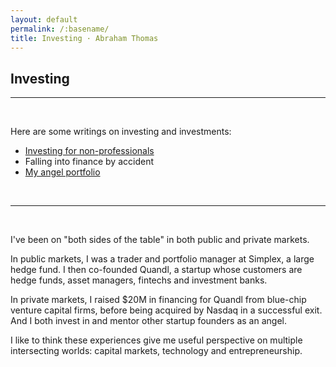 ```yaml
---
layout: default
permalink: /:basename/
title: Investing · Abraham Thomas
---
```


## Investing

----

<br/>

Here are some writings on investing and investments:

* [Investing for non-professionals](/investing-guide)
* Falling into finance by accident
* [My angel portfolio](/angel)

<!--
* Why I quit my hedge fund job
* The data revolution in finance
-->

<br/>

----

<br/>

I've been on "both sides of the table" in both public and private markets.

In public markets, I was a trader and portfolio manager at Simplex, a large hedge fund.  I then co-founded Quandl, a startup whose customers are hedge funds, asset managers, fintechs and investment banks.  

In private markets, I raised $20M in financing for Quandl from blue-chip venture capital firms, before being acquired by Nasdaq in a successful exit.  And I both invest in and mentor other startup founders as an angel.

I like to think these experiences give me useful perspective on multiple intersecting worlds: capital markets, technology and entrepreneurship. 

<br/>
<br/>
<br/>
